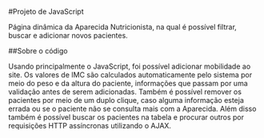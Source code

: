 #Projeto de JavaScript

Página dinâmica da Aparecida Nutricionista, na qual é possível filtrar, buscar e adicionar novos pacientes.

##Sobre o código

Usando principalmente o JavaScript, foi possível adicionar mobilidade ao site. Os valores de IMC são calculados automaticamente pelo sistema por meio do peso e da altura do paciente, informações que passam por uma validação antes de serem adicionadas. Também é possível remover os pacientes por meio de um duplo clique, caso alguma informação esteja errada ou se o paciente não se consulta mais com a Aparecida. Além disso também é possível buscar os pacientes na tabela e procurar outros por requisições HTTP assíncronas utilizando o AJAX. 

